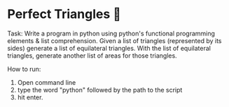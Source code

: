 # Perfect Triangles 📐

Task: Write a program in python using python's functional programming elements & list comprehension. Given a list of triangles (represented by its sides) generate a list of equilateral triangles. With the list of equilateral triangles, generate another list of areas for those triangles. 

How to run: 
1. Open command line
2. type the word "python" followed by the path to the script
3. hit enter.

